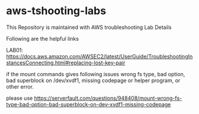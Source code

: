 # aws-tshooting-labs
This Repository is maintained with AWS troubleshooting Lab Details

Following are the helpful links

LAB01: https://docs.aws.amazon.com/AWSEC2/latest/UserGuide/TroubleshootingInstancesConnecting.html#replacing-lost-key-pair

if the mount commands gives following issues
wrong fs type, bad option, bad superblock on /dev/xvdf1, missing codepage or helper program, or other error.

please use
https://serverfault.com/questions/948408/mount-wrong-fs-type-bad-option-bad-superblock-on-dev-xvdf1-missing-codepage
